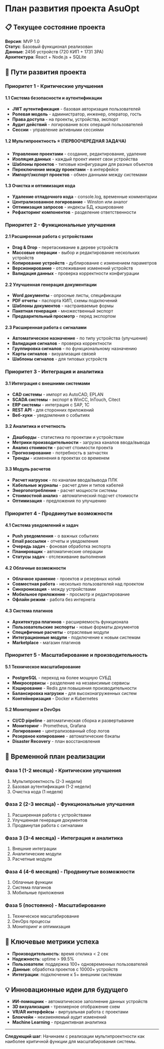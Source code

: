 # План развития проекта AsuOpt

## 📋 Текущее состояние проекта

**Версия**: MVP 1.0  
**Статус**: Базовый функционал реализован  
**Данные**: 2456 устройств (720 КИП + 1731 ЗРА)  
**Архитектура**: React + Node.js + SQLite  

## 🚀 Пути развития проекта

### **Приоритет 1 - Критические улучшения**

#### 1.1 Система безопасности и аутентификации
- **JWT аутентификация** - базовая авторизация пользователей
- **Ролевая модель** - администратор, инженер, оператор, гость
- **Права доступа** - на проекты, устройства, экспорт
- **Аудит действий** - логирование всех операций пользователей
- **Сессии** - управление активными сессиями

#### 1.2 Мультипроектность ⭐ (ПЕРВООЧЕРЕДНАЯ ЗАДАЧА)
- **Управление проектами** - создание, редактирование, удаление
- **Изоляция данных** - каждый проект имеет свои устройства
- **Шаблоны проектов** - типовые конфигурации для разных объектов
- **Переключение между проектами** - в интерфейсе
- **Импорт/экспорт проектов** - обмен данными между системами

#### 1.3 Очистка и оптимизация кода
- **Удаление отладочного кода** - console.log, временные комментарии
- **Централизованное логирование** - Winston или аналог
- **Оптимизация запросов** - индексы БД, кэширование
- **Рефакторинг компонентов** - разделение ответственности

### **Приоритет 2 - Функциональные улучшения**

#### 2.1 Расширенная работа с устройствами
- **Drag & Drop** - перетаскивание в дереве устройств
- **Массовые операции** - выбор и редактирование нескольких устройств
- **Копирование устройств** - дублирование с изменением параметров
- **Версионирование** - отслеживание изменений устройств
- **Валидация данных** - проверка корректности конфигурации

#### 2.2 Улучшенная генерация документации
- **Word документы** - опросные листы, спецификации
- **PDF отчеты** - паспорта КИП, схемы подключений
- **Шаблоны документов** - настраиваемые формы
- **Пакетная генерация** - множественный экспорт
- **Предварительный просмотр** - перед экспортом

#### 2.3 Расширенная работа с сигналами
- **Автоматическое назначение** - по типу устройства (улучшение)
- **Валидация сигналов** - проверка корректности
- **Группировка сигналов** - по функциональному назначению
- **Карты сигналов** - визуализация связей
- **Шаблоны сигналов** - для типовых устройств

### **Приоритет 3 - Интеграция и аналитика**

#### 3.1 Интеграция с внешними системами
- **CAD системы** - импорт из AutoCAD, EPLAN
- **SCADA системы** - экспорт в WinCC, InTouch, Citect
- **ERP системы** - интеграция с SAP, 1С
- **REST API** - для сторонних приложений
- **Веб-хуки** - уведомления о событиях

#### 3.2 Аналитика и отчетность
- **Дашборды** - статистика по проектам и устройствам
- **Метрики производительности** - загрузка каналов ввода/вывода
- **Анализ стоимости** - расчет стоимости проекта
- **Прогнозирование** - потребность в запчастях
- **Тренды** - изменения в проектах со временем

#### 3.3 Модуль расчетов
- **Расчет нагрузок** - по каналам ввода/вывода ПЛК
- **Кабельные журналы** - расчет длин и типов кабелей
- **Энергопотребление** - расчет мощности системы
- **Стоимостной анализ** - автоматический подсчет стоимости
- **Оптимизация** - предложения по улучшению

### **Приоритет 4 - Продвинутые возможности**

#### 4.1 Система уведомлений и задач
- **Push уведомления** - о важных событиях
- **Email рассылки** - отчеты и уведомления
- **Очередь задач** - фоновая обработка экспорта
- **Планировщик** - автоматические операции
- **Статусы задач** - отслеживание выполнения

#### 4.2 Облачные возможности
- **Облачное хранение** - проектов и резервных копий
- **Совместная работа** - несколько пользователей над проектом
- **Синхронизация** - между устройствами
- **Мобильное приложение** - просмотр и редактирование
- **Офлайн режим** - работа без интернета

#### 4.3 Система плагинов
- **Архитектура плагинов** - расширяемость функционала
- **Пользовательские экспорты** - новые форматы документов
- **Специфичные расчеты** - отраслевые модули
- **Интеграционные модули** - подключение к новым системам
- **Marketplace** - магазин плагинов

### **Приоритет 5 - Масштабирование и производительность**

#### 5.1 Техническое масштабирование
- **PostgreSQL** - переход на более мощную СУБД
- **Микросервисы** - разделение на независимые сервисы
- **Кэширование** - Redis для повышения производительности
- **Балансировка нагрузки** - для высоконагруженных систем
- **Контейнеризация** - Docker и Kubernetes

#### 5.2 Мониторинг и DevOps
- **CI/CD pipeline** - автоматическая сборка и развертывание
- **Мониторинг** - Prometheus, Grafana
- **Логирование** - централизованный сбор логов
- **Резервное копирование** - автоматические бэкапы
- **Disaster Recovery** - план восстановления

## 📅 Временной план реализации

### **Фаза 1 (1-2 месяца) - Критические улучшения**
1. Мультипроектность (2-3 недели)
2. Базовая аутентификация (1-2 недели)
3. Очистка кода (1 неделя)

### **Фаза 2 (2-3 месяца) - Функциональные улучшения**
1. Расширенная работа с устройствами
2. Улучшенная генерация документов
3. Продвинутая работа с сигналами

### **Фаза 3 (3-4 месяца) - Интеграция и аналитика**
1. Внешние интеграции
2. Аналитические модули
3. Расчетные модули

### **Фаза 4 (4-6 месяцев) - Продвинутые возможности**
1. Облачные функции
2. Система плагинов
3. Мобильные приложения

### **Фаза 5 (постоянно) - Масштабирование**
1. Техническое масштабирование
2. DevOps процессы
3. Мониторинг и оптимизация

## 🎯 Ключевые метрики успеха

- **Производительность**: время отклика < 2 сек
- **Надежность**: uptime > 99.5%
- **Пользователи**: поддержка 100+ одновременных пользователей
- **Данные**: обработка проектов с 10000+ устройств
- **Интеграции**: подключение к 5+ внешним системам

## 💡 Инновационные идеи для будущего

- **ИИ-помощник** - автоматическое заполнение данных устройств
- **3D визуализация** - трехмерное отображение схем
- **VR/AR интерфейсы** - виртуальная работа с проектами
- **Блокчейн** - неизменяемый аудит изменений
- **Machine Learning** - предиктивная аналитика

---

**Следующий шаг**: Начинаем с реализации мультипроектности как наиболее критичной функции для масштабирования системы. 